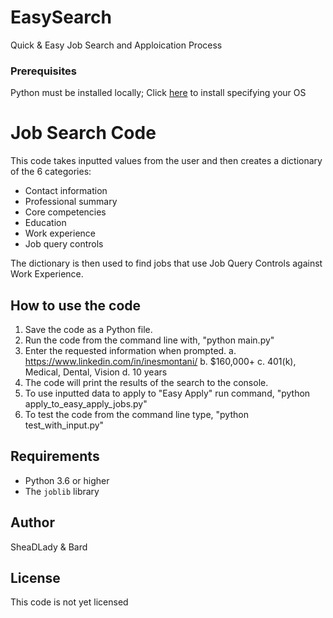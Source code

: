 # EasySearch
Quick &amp; Easy Job Search and Apploication Process

### Prerequisites

Python must be installed locally; Click [here](https://www.python.org/downloads/) to install specifying your OS

# Job Search Code

This code takes inputted values from the user and then creates a dictionary of the 6 categories:

* Contact information
* Professional summary
* Core competencies
* Education
* Work experience
* Job query controls

The dictionary is then used to find jobs that use Job Query Controls against Work Experience.

## How to use the code

1. Save the code as a Python file.
2. Run the code from the command line with, "python main.py"
3. Enter the requested information when prompted.
   a. https://www.linkedin.com/in/inesmontani/
   b. $160,000+
   c. 401(k), Medical, Dental, Vision
   d. 10 years
4. The code will print the results of the search to the console.
5. To use inputted data to apply to "Easy Apply" run command, "python apply_to_easy_apply_jobs.py"
6. To test the code from the command line type, "python test_with_input.py"
<!-- "python -m unittest test_get_linkedin_data.py" -->

## Requirements

* Python 3.6 or higher
* The `joblib` library

## Author

SheaDLady & Bard

## License

This code is not yet licensed
